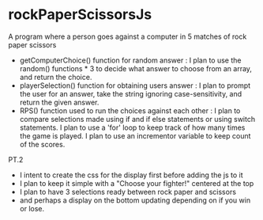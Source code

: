 # rockPaperScissorsJs
A program where a person goes against a computer in 5 matches of rock paper scissors

- getComputerChoice() function for random answer :
I plan to use the random() functions * 3 to decide what answer to choose from an array, and return the choice.
- playerSelection() function for obtaining users answer :
I plan to prompt the user for an answer, take the string ignoring case-sensitivity, and return the given answer.
- RPS() function used to run the choices against each other :
I plan to compare selections made using if and if else statements or using switch statements.
I plan to use a 'for' loop to keep track of how many times the game is played.
I plan to use an incrementor variable to keep count of the scores.

PT.2
- I intent to create the css for the display first before adding the js to it
- I plan to keep it simple with a "Choose your fighter!" centered at the top
- I plan to have 3 selections ready between rock paper and scissors
- and perhaps a display on the bottom updating depending on if you win or lose.

